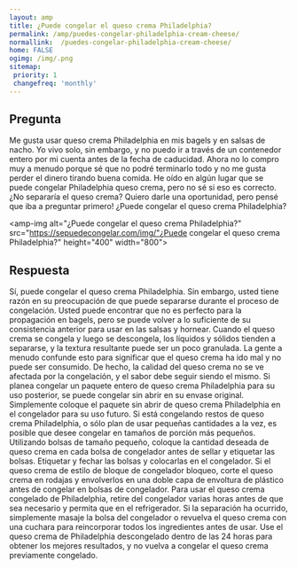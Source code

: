 ```yaml
---
layout: amp
title: ¿Puede congelar el queso crema Philadelphia?  
permalink: /amp/puedes-congelar-philadelphia-cream-cheese/
normallink:  /puedes-congelar-philadelphia-cream-cheese/
home: FALSE
ogimg: /img/.png
sitemap:
 priority: 1
 changefreq: 'monthly'
---
```




## Pregunta

Me gusta usar queso crema Philadelphia en mis bagels y en salsas de nacho. Yo vivo solo, sin embargo, y no puedo ir a través de un contenedor entero por mi cuenta antes de la fecha de caducidad. Ahora no lo compro muy a menudo porque sé que no podré terminarlo todo y no me gusta perder el dinero tirando buena comida. He oído en algún lugar que se puede congelar Philadelphia queso crema, pero no sé si eso es correcto. ¿No separaría el queso crema? Quiero darle una oportunidad, pero pensé que iba a preguntar primero! ¿Puede congelar el queso crema Philadelphia?


<amp-img alt="¿Puede congelar el queso crema Philadelphia?" src="https://sepuedecongelar.com/img/"¿Puede congelar el queso crema Philadelphia?" height="400" width="800"></amp-img>


## Respuesta

Sí, puede congelar el queso crema Philadelphia. Sin embargo, usted tiene razón en su preocupación de que puede separarse durante el proceso de congelación. Usted puede encontrar que no es perfecto para la propagación en bagels, pero se puede volver a lo suficiente de su consistencia anterior para usar en las salsas y hornear. Cuando el queso crema se congela y luego se descongela, los líquidos y sólidos tienden a separarse, y la textura resultante puede ser un poco granulada. La gente a menudo confunde esto para significar que el queso crema ha ido mal y no puede ser consumido. De hecho, la calidad del queso crema no se ve afectada por la congelación, y el sabor debe seguir siendo el mismo.
Si planea congelar un paquete entero de queso crema Philadelphia para su uso posterior, se puede congelar sin abrir en su envase original. Simplemente coloque el paquete sin abrir de queso crema Philadelphia en el congelador para su uso futuro. Si está congelando restos de queso crema Philadelphia, o sólo plan de usar pequeñas cantidades a la vez, es posible que desee congelar en tamaños de porción más pequeños.
Utilizando bolsas de tamaño pequeño, coloque la cantidad deseada de queso crema en cada bolsa de congelador antes de sellar y etiquetar las bolsas. Etiquetar y fechar las bolsas y colocarlas en el congelador. Si el queso crema de estilo de bloque de congelador bloqueo, corte el queso crema en rodajas y envolverlos en una doble capa de envoltura de plástico antes de congelar en bolsas de congelador.
Para usar el queso crema congelado de Philadelphia, retire del congelador varias horas antes de que sea necesario y permita que en el refrigerador. Si la separación ha ocurrido, simplemente masaje la bolsa del congelador o revuelva el queso crema con una cuchara para reincorporar todos los ingredientes antes de usar. Use el queso crema de Philadelphia descongelado dentro de las 24 horas para obtener los mejores resultados, y no vuelva a congelar el queso crema previamente congelado.